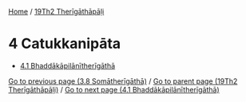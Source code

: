 
[Home](/) / [19Th2 Therīgāthāpāḷi](../19Th2.md)

# 4 Catukkanipāta

* [4.1 Bhaddākāpilānītherīgāthā](4/4.1.md)

[Go to previous page (3.8 Somātherīgāthā)](3/3.8.md) / [Go to parent page (19Th2 Therīgāthāpāḷi)](0.md) / [Go to next page (4.1 Bhaddākāpilānītherīgāthā)](4/4.1.md)



